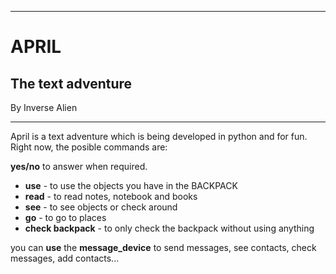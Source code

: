 
------------------------------------------------------

# APRIL
## The text adventure

By Inverse Alien

-------------------------------------------------------


April is a text adventure which is being developed in python and for fun. Right now, the posible commands are:

**yes/no** to answer when required.

* **use** - to use the objects you have in the BACKPACK
* **read** - to read notes, notebook and books
* **see** - to see objects or check around
* **go** - to go to places
* **check backpack** - to only check the backpack without using anything

you can **use** the **message_device** to send messages, see contacts, check messages, add contacts...
